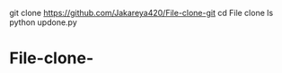 git clone https://github.com/Jakareya420/File-clone-git
cd File clone
ls
python updone.py

# File-clone-
